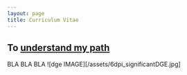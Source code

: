 ```yaml
---
layout: page
title: Curriculum Vitae
---
```


## To [understand my path](/assets/MJ_Petit_CV.pdf)

BLA BLA BLA ![dge IMAGE][/assets/6dpi_significantDGE.jpg]

